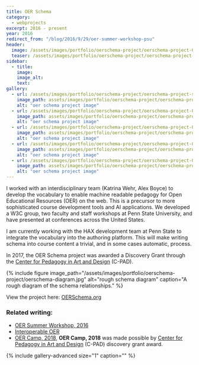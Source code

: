 ```yaml
---
title: OER Schema
category:
  - webprojects
excerpt: 2016 - present
year: 2016
redirect_from: "/blog/2016/9/29/oer-summer-workshop-psu"
header:
  image: /assets/images/portfolio/oerschema-project/oerschema-project-02.png
  teaser: /assets/images/portfolio/oerschema-project/oerschema-project-thumb.png
sidebar:
  - title:
    image:
    image_alt:
    text:
gallery:
  - url: /assets/images/portfolio/oerschema-project/oerschema-project-stickers.jpg
    image_path: assets/images/portfolio/oerschema-project/oerschema-project-stickers.jpg
    alt: "oer schema project image"
  - url: /assets/images/portfolio/oerschema-project/oerschema-project-01.png
    image_path: assets/images/portfolio/oerschema-project/oerschema-project-01.png
    alt: "oer schema project image"
  - url: /assets/images/portfolio/oerschema-project/oerschema-project-02.png
    image_path: assets/images/portfolio/oerschema-project/oerschema-project-02.png
    alt: "oer schema project image"
  - url: /assets/images/portfolio/oerschema-project/oerschema-project-03.png
    image_path: assets/images/portfolio/oerschema-project/oerschema-project-03.png
    alt: "oer schema project image"
  - url: /assets/images/portfolio/oerschema-project/oerschema-project-04.png
    image_path: assets/images/portfolio/oerschema-project/oerschema-project-04.png
    alt: "oer schema project image"
---
```

I worked with an interdisciplinary team (Katrina Wehr, Alex Boyce) to develop the vocabulary to enable machine readable pedagogy for Open Educational Resources (OER) on the web. This is a precursor to more sophisticated course development tools and AI applications. We developed a W3C group, two faculty and staff workshops at Penn State University, and have presented at conferences across the United States.

I am currently working with the HAX development team at Penn State to integrate the vocabulary into the authoring platform. This will make writing schema into course content a trivial, and in some cases automatic, process.

In 2017, the OER Schema project was awarded a Discovery Grant through the [Center for Pedagogy in Art and Design](https://cpad.psu.edu/) (C-PAD).

{% include figure image_path="/assets/images/portfolio/oerschema-project/oerschema-diagram.jpg" alt="rough schema diagram" caption="A rough diagram of the schema relationships." %}


View the project here: [OERSchema.org](http://oerschema.org)

### Related writing:

- [OER Summer Workshop, 2016](https://medium.com/@_mike_collins/oer-summer-workshop-psu-23ca239b73e5)
- [Interoperable OER](https://medium.com/@_mike_collins/interoperable-open-education-resources-oer-2dcb8b3f2ec9)
- [OER Camp, 2018](https://medium.com/@katrina.m.wehr/oer-camp-2018-summary-2c8b34a3f341), **OER Camp, 2018** was made possible by [Center for Pedagogy in Art and Design](https://cpad.psu.edu/) (C-PAD) discovery grant award.

{% include gallery-advanced size="1" caption="" %}
